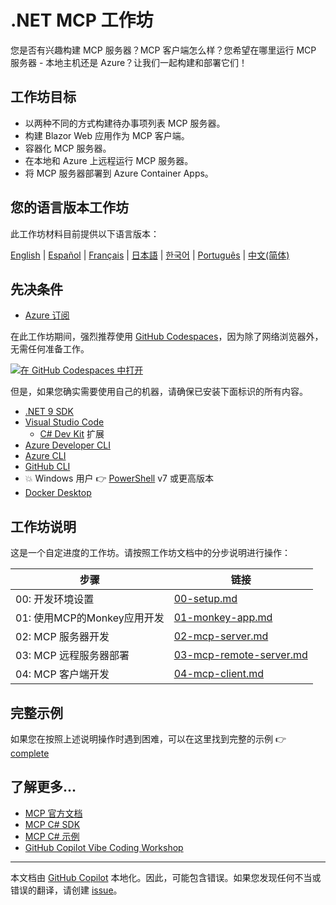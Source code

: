 # .NET MCP 工作坊

您是否有兴趣构建 MCP 服务器？MCP 客户端怎么样？您希望在哪里运行 MCP 服务器 - 本地主机还是 Azure？让我们一起构建和部署它们！

## 工作坊目标

- 以两种不同的方式构建待办事项列表 MCP 服务器。
- 构建 Blazor Web 应用作为 MCP 客户端。
- 容器化 MCP 服务器。
- 在本地和 Azure 上远程运行 MCP 服务器。
- 将 MCP 服务器部署到 Azure Container Apps。

## 您的语言版本工作坊

此工作坊材料目前提供以下语言版本：

[English](../../README.md) | [Español](../es-es/) | [Français](../fr-fr/) | [日本語](../ja-jp/) | [한국어](../ko-kr/) | [Português](../pt-br/) | [中文(简体)](./README.md)

## 先决条件

- [Azure 订阅](https://azure.microsoft.com/free)

在此工作坊期间，强烈推荐使用 [GitHub Codespaces](https://docs.github.com/codespaces/about-codespaces/what-are-codespaces)，因为除了网络浏览器外，无需任何准备工作。

[![在 GitHub Codespaces 中打开](https://github.com/codespaces/badge.svg)](https://codespaces.new/Azure-Samples/mcp-workshop-dotnet)

但是，如果您确实需要使用自己的机器，请确保已安装下面标识的所有内容。

- [.NET 9 SDK](https://dotnet.microsoft.com/download/dotnet/9.0)
- [Visual Studio Code](https://code.visualstudio.com)
  - [C# Dev Kit](https://marketplace.visualstudio.com/items?itemName=ms-dotnettools.csdevkit) 扩展
- [Azure Developer CLI](https://learn.microsoft.com/azure/developer/azure-developer-cli/overview)
- [Azure CLI](https://learn.microsoft.com/cli/azure/what-is-azure-cli)
- [GitHub CLI](https://docs.github.com/github-cli/github-cli/about-github-cli)
- 💥 Windows 用户 👉 [PowerShell](https://learn.microsoft.com/powershell/scripting/overview) v7 或更高版本
- [Docker Desktop](https://docs.docker.com/desktop/)

## 工作坊说明

这是一个自定进度的工作坊。请按照工作坊文档中的分步说明进行操作：

| 步骤                              | 链接                                                      |
|-----------------------------------|-----------------------------------------------------------|
| 00: 开发环境设置 | [00-setup.md](./docs/00-setup.md)                         |
| 01: 使用MCP的Monkey应用开发 | [01-monkey-app.md](./docs/01-monkey-app.md)               |
| 02: MCP 服务器开发        | [02-mcp-server.md](./docs/02-mcp-server.md)               |
| 03: MCP 远程服务器部署  | [03-mcp-remote-server.md](./docs/03-mcp-remote-server.md) |
| 04: MCP 客户端开发        | [04-mcp-client.md](./docs/04-mcp-client.md)               |

## 完整示例

如果您在按照上述说明操作时遇到困难，可以在这里找到完整的示例 👉 [complete](./complete/)

## 了解更多...

- [MCP 官方文档](https://modelcontextprotocol.io/)
- [MCP C# SDK](https://github.com/modelcontextprotocol/csharp-sdk)
- [MCP C# 示例](https://github.com/microsoft/mcp-dotnet-samples)
- [GitHub Copilot Vibe Coding Workshop](https://github.com/microsoft/github-copilot-vibe-coding-workshop)

---

本文档由 [GitHub Copilot](https://docs.github.com/copilot/about-github-copilot/what-is-github-copilot) 本地化。因此，可能包含错误。如果您发现任何不当或错误的翻译，请创建 [issue](../../../../issues)。